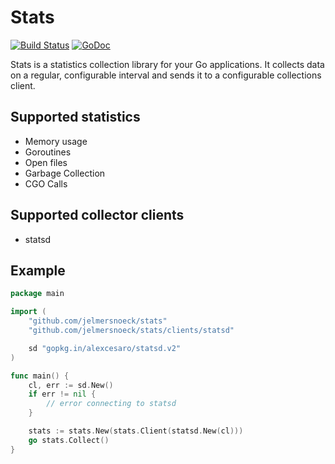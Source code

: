 # Stats

[![Build Status](https://travis-ci.org/jelmersnoeck/stats.svg?branch=master)](https://travis-ci.org/jelmersnoeck/stats)
[![GoDoc](https://godoc.org/github.com/jelmersnoeck/stats?status.svg)](https://godoc.org/github.com/jelmersnoeck/stats)

Stats is a statistics collection library for your Go applications. It collects
data on a regular, configurable interval and sends it to a configurable
collections client.

## Supported statistics

- Memory usage
- Goroutines
- Open files
- Garbage Collection
- CGO Calls

## Supported collector clients

- statsd

## Example

```go
package main

import (
    "github.com/jelmersnoeck/stats"
    "github.com/jelmersnoeck/stats/clients/statsd"

    sd "gopkg.in/alexcesaro/statsd.v2"
)

func main() {
    cl, err := sd.New()
    if err != nil {
        // error connecting to statsd
    }

    stats := stats.New(stats.Client(statsd.New(cl)))
    go stats.Collect()
}
```
